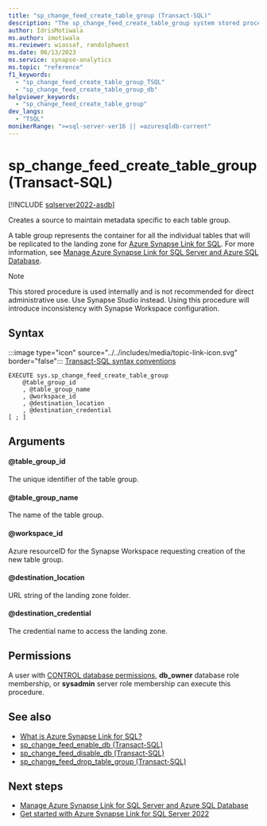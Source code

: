 ```yaml
---
title: "sp_change_feed_create_table_group (Transact-SQL)"
description: "The sp_change_feed_create_table_group system stored procedure enables the creation of new change feed table group within the current database"
author: IdrisMotiwala
ms.author: imotiwala
ms.reviewer: wiassaf, randolphwest
ms.date: 06/13/2023
ms.service: synapse-analytics
ms.topic: "reference"
f1_keywords:
  - "sp_change_feed_create_table_group_TSQL"
  - "sp_change_feed_create_table_group_db"
helpviewer_keywords:
  - "sp_change_feed_create_table_group"
dev_langs:
  - "TSQL"
monikerRange: ">=sql-server-ver16 || =azuresqldb-current"
---
```

# sp_change_feed_create_table_group (Transact-SQL)

[!INCLUDE [sqlserver2022-asdb](../../includes/applies-to-version/sqlserver2022-asdb.md)]

Creates a source to maintain metadata specific to each table group.

A table group represents the container for all the individual tables that will be replicated to the landing zone for [Azure Synapse Link for SQL](/azure/synapse-analytics/synapse-link/sql-synapse-link-overview). For more information, see [Manage Azure Synapse Link for SQL Server and Azure SQL Database](../../sql-server/synapse-link/synapse-link-sql-server-change-feed-manage.md).

> [!NOTE]  
> This stored procedure is used internally and is not recommended for direct administrative use. Use Synapse Studio instead. Using this procedure will introduce inconsistency with Synapse Workspace configuration.

## Syntax

:::image type="icon" source="../../includes/media/topic-link-icon.svg" border="false"::: [Transact-SQL syntax conventions](../../t-sql/language-elements/transact-sql-syntax-conventions-transact-sql.md)

```syntaxsql
EXECUTE sys.sp_change_feed_create_table_group
    @table_group_id
    , @table_group_name
    , @workspace_id
    , @destination_location
    , @destination_credential
[ ; ]
```

## Arguments

#### @table_group_id

The unique identifier of the table group.

#### @table_group_name

The name of the table group.

#### @workspace_id

Azure resourceID for the Synapse Workspace requesting creation of the new table group.

#### @destination_location

URL string of the landing zone folder.

#### @destination_credential

The credential name to access the landing zone.

## Permissions

A user with [CONTROL database permissions](../security/permissions-database-engine.md), **db_owner** database role membership, or **sysadmin** server role membership can execute this procedure.

## See also

- [What is Azure Synapse Link for SQL?](/azure/synapse-analytics/synapse-link/sql-synapse-link-overview)
- [sp_change_feed_enable_db (Transact-SQL)](sp-change-feed-enable-db.md)
- [sp_change_feed_disable_db (Transact-SQL)](sp-change-feed-disable-db.md)
- [sp_change_feed_drop_table_group (Transact-SQL)](sp-change-feed-drop-table-group.md)

## Next steps

- [Manage Azure Synapse Link for SQL Server and Azure SQL Database](../../sql-server/synapse-link/synapse-link-sql-server-change-feed-manage.md)
- [Get started with Azure Synapse Link for SQL Server 2022](/azure/synapse-analytics/synapse-link/connect-synapse-link-sql-server-2022)
